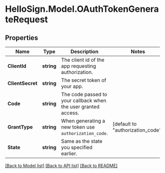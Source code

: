 # HelloSign.Model.OAuthTokenGenerateRequest

## Properties

Name | Type | Description | Notes
------------ | ------------- | ------------- | -------------
**ClientId** | **string** |  The client id of the app requesting authorization.  | 
**ClientSecret** | **string** |  The secret token of your app.  | 
**Code** | **string** |  The code passed to your callback when the user granted access.  | 
**GrantType** | **string** |  When generating a new token use `authorization_code`.  | [default to "authorization_code"]
**State** | **string** |  Same as the state you specified earlier.  | 

[[Back to Model list]](../README.md#documentation-for-models) [[Back to API list]](../README.md#documentation-for-api-endpoints) [[Back to README]](../README.md)

